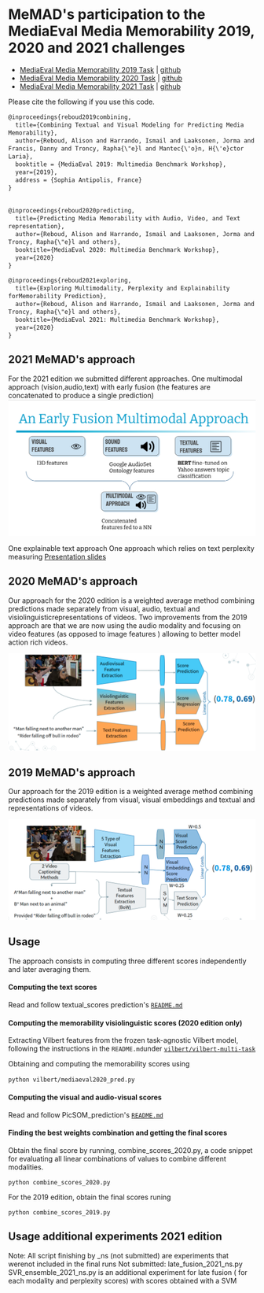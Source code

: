 # MeMAD's participation to the MediaEval Media Memorability 2019, 2020 and 2021 challenges

 - [MediaEval Media Memorability 2019 Task](http://www.multimediaeval.org/mediaeval2019/memorability/) | [github](https://github.com/multimediaeval/2019-Predicting-Media-Memorability-Task)
 - [MediaEval Media Memorability 2020 Task](https://multimediaeval.github.io/editions/2020/tasks/memorability/) | [github](https://github.com/multimediaeval/2020-Predicting-Media-Memorability-Task)
 - [MediaEval Media Memorability 2021 Task](https://multimediaeval.github.io/editions/2021/tasks/memorability/) | [github](https://github.com/multimediaeval/2021-Predicting-Media-Memorability-Task)


Please cite the following if you use this code.
```
@inproceedings{reboud2019combining,
  title={Combining Textual and Visual Modeling for Predicting Media Memorability},
  author={Reboud, Alison and Harrando, Ismail and Laaksonen, Jorma and Francis, Danny and Troncy, Rapha{\"e}l and Mantec{\'o}n, H{\'e}ctor Laria},
  booktitle = {MediaEval 2019: Multimedia Benchmark Workshop},
  year={2019},
  address = {Sophia Antipolis, France}
}


```


```
@inproceedings{reboud2020predicting,
  title={Predicting Media Memorability with Audio, Video, and Text representation},
  author={Reboud, Alison and Harrando, Ismail and Laaksonen, Jorma and Troncy, Rapha{\"e}l and others},
  booktitle={MediaEval 2020: Multimedia Benchmark Workshop},
  year={2020}
}
```
```
@inproceedings{reboud2021exploring,
  title={Exploring Multimodality, Perplexity and Explainability forMemorability Prediction},
  author={Reboud, Alison and Harrando, Ismail and Laaksonen, Jorma and Troncy, Rapha{\"e}l and others},
  booktitle={MediaEval 2021: Multimedia Benchmark Workshop},
  year={2020}
}
```
## 2021 MeMAD's approach
For the 2021 edition we submitted different approaches.
One multimodal approach (vision,audio,text) with early fusion (the features are concatenated to produce a single prediction)
![Model architecture](./images/2021_architecture.png)

One explainable text approach
One approach which relies on text perplexity measuring
[Presentation slides](https://www.slideshare.net/AlisonReboud/eurecom-and-aalto-university-at-mediaeval-2021)

## 2020 MeMAD's approach

Our approach for the 2020 edition is a weighted average method combining predictions made separately from visual, audio, textual and visiolinguisticrepresentations of videos. Two improvements from the 2019 approach are that we are now using the audio modality and focusing on video features (as opposed to image features ) allowing to better model action rich videos.

![Model architecture](./images/2020_architecture.png)


## 2019 MeMAD's approach


Our approach for the 2019 edition is a weighted average method combining predictions made separately from visual, visual embeddings  and textual and representations of videos.

![Model architecture](./images/2019_architecture.png)




## Usage

The approach consists in computing three different scores independently and later averaging them. 


#### Computing the text scores

Read and follow textual_scores prediction's [`README.md`](./textual_scores/)


#### Computing the memorability visiolinguistic scores (2020 edition only)

 Extracting Vilbert features from the frozen task-agnostic Vilbert model, following the instructions in the  `README.md`under 
[`vilbert/vilbert-multi-task`](./vilbert/vilbert-multi-task-master/)




Obtaining  and computing the memorability scores using 

``` python vilbert/mediaeval2020_pred.py ```


#### Computing the visual and audio-visual scores

Read and follow PicSOM_prediction's [`README.md`](./PicSOM_prediction/)

#### Finding the best weights combination and getting the final scores


Obtain the final score by running, combine_scores_2020.py, a code snippet for evaluating all linear combinations of values to combine different modalities.

```
python combine_scores_2020.py
```

For the 2019 edition, obtain the final scores runing
```
python combine_scores_2019.py
```


## Usage additional experiments 2021 edition

Note: All script finishing by _ns (not submitted) are experiments that werenot included in the final runs
Not submitted: 
late_fusion_2021_ns.py
SVR_ensemble_2021_ns.py is an additional experiment for late fusion ( for each modality and perplexity scores) with scores obtained with a SVM 
